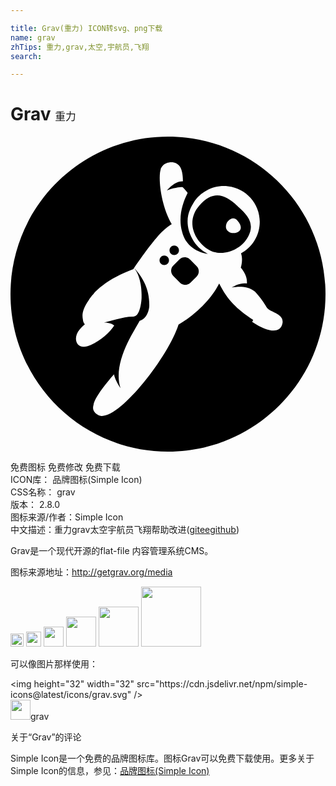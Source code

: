 ```yaml
---

title: Grav(重力) ICON转svg、png下载
name: grav
zhTips: 重力,grav,太空,宇航员,飞翔
search: 

---
```


# Grav  <small style="font-size: 60%;font-weight: 100">重力</small>

<div id="svg" class="svg-wrap">
<svg role="img" viewBox="0 0 24 24" xmlns="http://www.w3.org/2000/svg"><title>Grav icon</title><path d="M12 0C5.373 0 0 5.373 0 12s5.373 12 12 12 12-5.373 12-12S18.627 0 12 0zm6.489 13.965c-1.251-.825-1.965-1.523-2.589-2.777-.427.859-1.421 2.135-3.098 3.139-.84 2.61-4.823 7.605-6.113 6.885-.381-.195-.452-.48-.367-.765.093-.704 1.566-2.34 1.566-2.34s.029.345.494 1.065c-.629-1.936 1.021-4.305 1.456-5.131.689-.209.734-1.095.734-1.095.046-1.364-.569-2.34-1.155-2.94.421.525.556 1.306.57 2.025v.255c-.029.601-.21 1.41-.585 1.41v.016c-.39-.016-.885.074-1.319.21l-.961.239s.51-.015.78.226c-.314.51-1.005 1.125-1.771 1.484-1.109.525-1.439-.51-.869-1.17.135-.165.285-.3.404-.404-.09-.09-.135-.21-.149-.36-.075-.345-.045-.78.45-1.485.09-.149.21-.3.345-.449l.015-.016.016-.015v-.015c.029-.046.074-.076.104-.12.57-.585 1.485-1.2 2.911-1.74 1.694-2.49 2.309-2.956 2.309-2.956.181-.179.511-.419.615-.479-.87-1.515-1.049-3.646-.824-4.215-.03.03-.046.06-.061.105.09-.195.135-.255.225-.36.24-.27 1.035-.42 1.336.18.15.315.18.735.18 1.035-.645-.029-1.215.69-1.215.69s.524-.24 1.186-.255c0 0 .179.164.389.449-.284.556-.779 1.725-.42 2.971.061.24.15.45.256.629.015.016.015.016.015.031l.03.029c.585.886 1.649.976 1.649.976-.495-.24-.915-.646-1.169-1.125-.136-.255-.227-.48-.271-.646-.285-1.08.135-1.725.375-2.145.54-.84 1.544-1.351 2.609-1.23 1.5.165 2.581 1.53 2.399 3.03-.104.915-.659 1.681-1.409 2.085.181.494-.015 1.08-.015 1.08.449.57.479.9.465 1.215-.585-.09-1.141.301-1.141.301s1.111-.256 1.756.314c.42.449.704.87.869 1.17.24.435 1.35.465 1.229 1.23-.135.779-.989.779-2.31-.09l.074-.151zm-4.824-4.61c-.22-.219-.574-.219-.795 0l-.465.468c-.222.21-.222.57 0 .796l.51.51c.222.225.577.21.795 0l.47-.466c.221-.225.221-.585 0-.794l-.515-.525v.011zm-2.205-.186c-.14.14-.14.368 0 .511.141.138.368.138.51 0 .14-.143.14-.371 0-.511-.142-.141-.369-.141-.51 0zm1.269-.252c.142-.139.142-.366 0-.51-.141-.138-.367-.138-.51 0-.139.144-.139.371 0 .51.142.142.369.142.51 0zm5.385-1.304c.591-1.131-.247-1.791-.825-2.332-.924-.87-1.846-1.245-2.9-.029-1.052 1.199-.383 2.609.58 3.284.96.69 2.535.226 3.135-.915l.01-.008zm-1.595-.463c-.372-.445.322-1.252.757-.77.8.89-.387 1.216-.757.77z"/></svg>
</div>
<detail full-name='grav'></detail>

<div class="detail-page">
<p>
<span><span class="badge-success badge">免费图标</span> <span class="badge-success badge">免费修改</span>  <span class="badge-success badge">免费下载</span> </span>
<br/>
<span>
ICON库：
<span class="badge-secondary badge">品牌图标(Simple Icon)</span> 
</span>
<br/>
<span>
CSS名称：
<span class="badge-secondary badge">grav</span> 
</span>

<br/>
<span>
版本：
<span class="badge-secondary badge">2.8.0</span> 
</span>
<br/>
<span>图标来源/作者：<span class="badge-light badge">Simple Icon</span></span> 
<br/>
<span class="zh-detail">中文描述：<span class="badge-primary badge">重力</span><span class="badge-primary badge">grav</span><span class="badge-primary badge">太空</span><span class="badge-primary badge">宇航员</span><span class="badge-primary badge">飞翔</span><span class="help-link"><span>帮助改进</span>(<a href="https://gitee.com/liuwave/icon-helper/edit/master/json/brands/grav.json" target="_blank" rel="noopener noreferrer">gitee</a><a href="https://github.com/liuwave/icon-helper/edit/master/json/brands/grav.json" target="_blank" rel="noopener noreferrer">github</a></span>)</span><br/>
</p>
</div><div class="description description alert alert-light"><p>Grav是一个现代开源的flat-file 内容管理系统CMS。</p><p>图标来源地址：<a href="http://getgrav.org/media" target="_blank" rel="noopener noreferrer">http://getgrav.org/media</a></p></div>
<div class="alert alert-dark">
<img height="21" width="21" src="https://cdn.jsdelivr.net/npm/simple-icons@latest/icons/grav.svg" />
<img height="24" width="24" src="https://cdn.jsdelivr.net/npm/simple-icons@latest/icons/grav.svg" />
<img height="32" width="32" src="https://cdn.jsdelivr.net/npm/simple-icons@latest/icons/grav.svg" />
<img height="48" width="48" src="https://cdn.jsdelivr.net/npm/simple-icons@latest/icons/grav.svg" />
<img height="64" width="64" src="https://cdn.jsdelivr.net/npm/simple-icons@latest/icons/grav.svg" />
<img height="96" width="96" src="https://cdn.jsdelivr.net/npm/simple-icons@latest/icons/grav.svg" />

</div>
<div>
  <p>可以像图片那样使用：    
  </p>
  <div class="alert alert-primary" style="font-size: 14px">
    &lt;img height="32" width="32" src="https://cdn.jsdelivr.net/npm/simple-icons@latest/icons/grav.svg" /&gt;
    <copy-btn content='<img height="32" width="32" src="https://cdn.jsdelivr.net/npm/simple-icons@latest/icons/grav.svg" />'></copy-btn>
  </div>
  <div class="alert alert-secondary">
    <img height="32" width="32" src="https://cdn.jsdelivr.net/npm/simple-icons@latest/icons/grav.svg" />grav
    <copy-btn content="grav" btn-title="复制图标名称"></copy-btn>
  </div>
</div>

<Vssue title="关于“Grav”的评论" >关于“Grav”的评论</Vssue>


<div><p>Simple Icon是一个免费的品牌图标库。图标Grav可以免费下载使用。更多关于  Simple Icon的信息，参见：<a target="_blank" href="https://iconhelper.cn/brands.html">品牌图标(Simple Icon)</a>
</p></div>

